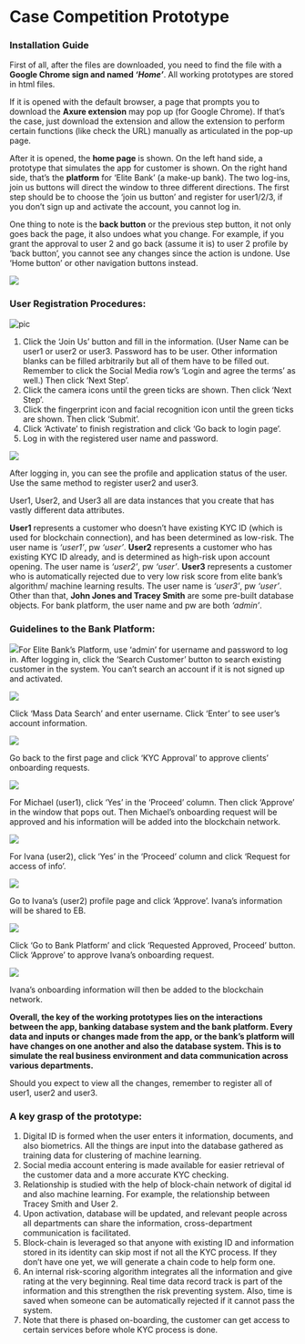 # Case Competition Prototype

### Installation Guide

First of all, after the files are downloaded, you need to find the file with a **Google Chrome sign and named *‘Home’***. All working prototypes are stored in html files.

If it is opened with the default browser, a page that prompts you to download the **Axure extension** may pop up (for Google Chrome). If that’s the case, just download the extension and allow the extension to perform certain functions (like check the URL) manually as articulated in the pop-up page.

After it is opened, the **home page** is shown. On the left hand side, a prototype that simulates the app for customer is shown. On the right hand side, that’s the **platform** for ‘Elite Bank’ (a make-up bank). The two log-ins, join us buttons will direct the window to three different directions. The first step should be to choose the ‘join us button’ and register for user1/2/3, if you don’t sign up and activate the account, you cannot log in.

One thing to note is the **back button** or the previous step button, it not only goes back the page, it also undoes what you change. For example, if you grant the approval to user 2 and go back (assume it is) to user 2 profile by ‘back button’, you cannot see any changes since the action is undone. Use ‘Home button’ or other navigation buttons instead.

![](readme_pic/pic1.png)



### User Registration Procedures:



![pic](readme_pic/pic2.png)

1. Click the ‘Join Us’ button and fill in the information. (User Name can be user1 or user2 or user3. Password has to be user. Other information blanks can be filled arbitrarily but all of them have to be filled out. Remember to click the Social Media row’s ‘Login and agree the terms’ as well.) Then click ‘Next Step’.
2. Click the camera icons until the green ticks are shown. Then click ‘Next Step’.
3. Click the fingerprint icon and facial recognition icon until the green ticks are shown. Then click ‘Submit’.
4. Click ‘Activate’ to finish registration and click ‘Go back to login page’.
5. Log in with the registered user name and password.

 ![](readme_pic/pic3.png)

After logging in, you can see the profile and application status of the user.
Use the same method to register user2 and user3.

User1, User2, and User3 all are data instances that you create that has vastly different data attributes.

**User1** represents a customer who doesn’t have existing KYC ID (which is used for blockchain connection), and has been determined as low-risk. The user name is *‘user1’*, pw *‘user’*.
**User2** represents a customer who has existing KYC ID already, and is determined as high-risk upon account opening. The user name is *‘user2’*, pw *‘user’*.
**User3** represents a customer who is automatically rejected due to very low risk score from elite bank’s algorithm/ machine learning results. The user name is *‘user3’*, pw *‘user’*.
Other than that, **John Jones and Tracey Smith** are some pre-built database objects.
For bank platform, the user name and pw are both *‘admin’*.



### Guidelines to the Bank Platform:



![](readme_pic/pic4.png)For Elite Bank’s Platform, use ‘admin’ for username and password to log in. After logging in, click the ‘Search Customer’ button to search existing customer in the system. You can’t search an account if it is not signed up and activated. 

  ![](readme_pic/pic5.png)

Click ‘Mass Data Search’ and enter username. Click ‘Enter’ to see user’s account information.

![](readme_pic/pic6.png)

Go back to the first page and click ‘KYC Approval’ to approve clients’ onboarding requests.

![](readme_pic/pic7.png)

For Michael (user1), click ‘Yes’ in the ‘Proceed’ column. Then click ‘Approve’ in the window that pops out. Then Michael’s onboarding request will be approved and his information will be added into the blockchain network.

![](readme_pic/pic8.png)

For Ivana (user2), click ‘Yes’ in the ‘Proceed’ column and click ‘Request for access of info’.

![](readme_pic/pic9.png)

Go to Ivana’s (user2) profile page and click ‘Approve’. Ivana’s information will be shared to EB.

![](readme_pic/pic10.png)

Click ‘Go to Bank Platform’ and click ‘Requested Approved, Proceed’ button. Click ‘Approve’ to approve Ivana’s onboarding request.

![](readme_pic/pic11.png)

Ivana’s onboarding information will then be added to the blockchain network.

**Overall, the key of the working prototypes lies on the interactions between the app, banking database system and the bank platform. Every data and inputs or changes made from the app, or the bank’s platform will have changes on one another and also the database system. This is to simulate the real business environment and data communication across various departments.**

Should you expect to view all the changes, remember to register all of user1, user2 and user3.

### A key grasp of the prototype:

1.	Digital ID is formed when the user enters it information, documents, and also biometrics. All the things are input into the database gathered as training data for clustering of machine learning. 
2.	Social media account entering is made available for easier retrieval of the customer data and a more accurate KYC checking.
3.	Relationship is studied with the help of block-chain network of digital id and also machine learning. For example, the relationship between Tracey Smith and User 2.
4.	Upon activation, database will be updated, and relevant people across all departments can share the information, cross-department communication is facilitated.
5.	Block-chain is leveraged so that anyone with existing ID and information stored in its identity can skip most if not all the KYC process. If they don’t have one yet, we will generate a chain code to help form one.
6.	An internal risk-scoring algorithm integrates all the information and give rating at the very beginning. Real time data record track is part of the information and this strengthen the risk preventing system. Also, time is saved when someone can be automatically rejected if it cannot pass the system.
7.	Note that there is phased on-boarding, the customer can get access to certain services before whole KYC process is done.
  

